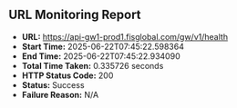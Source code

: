 ## URL Monitoring Report

- **URL:** https://api-gw1-prod1.fisglobal.com/gw/v1/health
- **Start Time:** 2025-06-22T07:45:22.598364
- **End Time:** 2025-06-22T07:45:22.934090
- **Total Time Taken:** 0.335726 seconds
- **HTTP Status Code:** 200
- **Status:** Success
- **Failure Reason:** N/A
